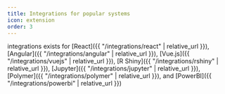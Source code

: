 ```yaml
---
title: Integrations for popular systems
icon: extension
order: 3
---
```


integrations exists for [React]({{ "/integrations/react" | relative_url }}), [Angular]({{ "/integrations/angular" | relative_url }}), [Vue.js]({{ "/integrations/vuejs" | relative_url }}), [R Shiny]({{ "/integrations/rshiny" | relative_url }}), [Jupyter]({{ "/integrations/jupyter" | relative_url }}), [Polymer]({{ "/integrations/polymer" | relative_url }}), and [PowerBI]({{ "/integrations/powerbi" | relative_url }})
